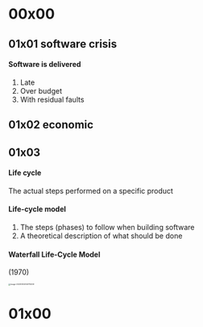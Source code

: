 # 00x00 



## 01x01 software crisis

#### Software is delivered

1. Late
2. Over budget
3. With residual faults



## 01x02 economic



## 01x03 

#### Life cycle

The actual steps performed on a specific product

#### Life-cycle model

1. The steps (phases) to follow when building software
2. A theoretical description of what should be done



#### Waterfall Life-Cycle Model

(1970)

<img src="https://cdn.jsdelivr.net/gh/chousinbin/Image/image-20230904145710639.png" alt="image-20230904145710639" style="zoom: 25%;" />



# 01x00

